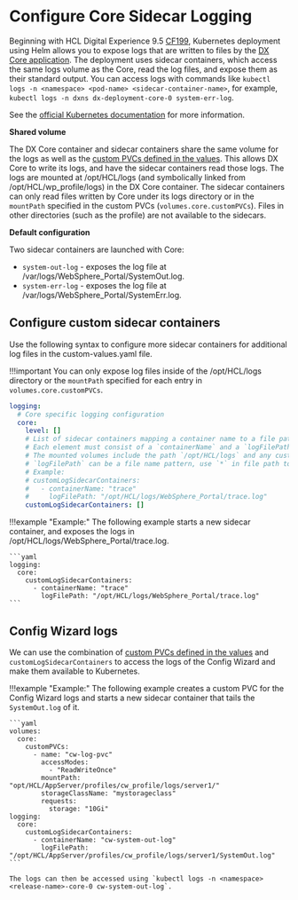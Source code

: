 # Configure Core Sidecar Logging

Beginning with HCL Digital Experience 9.5 [CF199](../../../../../../whatsnew/cf19/newcf199.md), Kubernetes deployment using Helm allows you to expose logs that are written to files by the [DX Core application](../../../../../../get_started/plan_deployment/container_deployment/application_architecture.md). The deployment uses sidecar containers, which access the same logs volume as the Core, read the log files, and expose them as their standard output. You can access logs with commands like `kubectl logs -n <namespace> <pod-name> <sidecar-container-name>`, for example, `kubectl logs -n dxns dx-deployment-core-0 system-err-log`.

See the [official Kubernetes documentation](https://kubernetes.io/docs/concepts/cluster-administration/logging/#streaming-sidecar-container) for more information.

**Shared volume**

The DX Core container and sidecar containers share the same volume for the logs as well as the [custom PVCs defined in the values](../mandatory_tasks/prepare_persistent_volume_claims.md#configuring-additional-core-persistent-volumes). This allows DX Core to write its logs, and have the sidecar containers read those logs. The logs are mounted at /opt/HCL/logs (and symbolically linked from /opt/HCL/wp_profile/logs) in the DX Core container. The sidecar containers can only read files written by Core under its logs directory or in the `mountPath` specified in the custom PVCs (`volumes.core.customPVCs`). Files in other directories (such as the profile) are not available to the sidecars.

**Default configuration**

Two sidecar containers are launched with Core:

-   `system-out-log` - exposes the log file at /var/logs/WebSphere_Portal/SystemOut.log.
-   `system-err-log` - exposes the log file at /var/logs/WebSphere_Portal/SystemErr.log.

## Configure custom sidecar containers

Use the following syntax to configure more sidecar containers for additional log files in the custom-values.yaml file.

!!!important
    You can only expose log files inside of the /opt/HCL/logs directory or the `mountPath` specified for each entry in `volumes.core.customPVCs`.

```yaml
logging:
  # Core specific logging configuration
  core:
    level: []
    # List of sidecar containers mapping a container name to a file path for a log file to be exposed
    # Each element must consist of a `containerName` and a `logFilePath`, the latter must be located in one of the mounted volumes.
    # The mounted volumes include the path `/opt/HCL/logs` and any custom PVC mountPaths specified in `volumes.core.customPVCs`
    # `logFilePath` can be a file name pattern, use `*` in file path to make generic value. For example `/opt/HCL/logs/*/test.log` or `/opt/HCL/logs/verbosegc.*`
    # Example:
    # customLogSidecarContainers:
    #   - containerName: "trace"
    #     logFilePath: "/opt/HCL/logs/WebSphere_Portal/trace.log"
    customLogSidecarContainers: []
```

!!!example "Example:"
    The following example starts a new sidecar container, and exposes the logs in /opt/HCL/logs/WebSphere\_Portal/trace.log.

    ```yaml
    logging:
      core:
        customLogSidecarContainers:
          - containerName: "trace"
            logFilePath: "/opt/HCL/logs/WebSphere_Portal/trace.log"
    ```

## Config Wizard logs

We can use the combination of [custom PVCs defined in the values](../mandatory_tasks/prepare_persistent_volume_claims.md#configuring-additional-core-persistent-volumes) and `customLogSidecarContainers` to access the logs of the Config Wizard and make them available to Kubernetes.


!!!example "Example:"
    The following example creates a custom PVC for the Config Wizard logs and starts a new sidecar container that tails the `SystemOut.log` of it.

    ```yaml
    volumes:
      core:
        customPVCs:
          - name: "cw-log-pvc"
            accessModes:
              - "ReadWriteOnce"
            mountPath: "opt/HCL/AppServer/profiles/cw_profile/logs/server1/"
            storageClassName: "mystorageclass"
            requests:
              storage: "10Gi"
    logging:
      core:
        customLogSidecarContainers:
          - containerName: "cw-system-out-log"
            logFilePath: "/opt/HCL/AppServer/profiles/cw_profile/logs/server1/SystemOut.log"
    ```

    The logs can then be accessed using `kubectl logs -n <namespace> <release-name>-core-0 cw-system-out-log`.